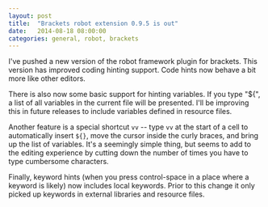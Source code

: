 ```yaml
---
layout: post
title:  "Brackets robot extension 0.9.5 is out"
date:   2014-08-18 08:00:00
categories: general, robot, brackets
---
```


I've pushed a new version of the robot framework plugin for
brackets. This version has improved coding hinting support. Code hints
now behave a bit more like other editors. 

There is also now some basic support for hinting variables. If you
type "${", a list of all variables in the current file will be
presented. I'll be improving this in future releases to include
variables defined in resource files. 

Another feature is a special shortcut `vv` -- type `vv` at the start
of a cell to automatically insert `${}`, move the cursor inside the
curly braces, and bring up the list of variables. It's a seemingly
simple thing, but seems to add to the editing experience by cutting
down the number of times you have to type cumbersome characters. 

Finally, keyword hints (when you press control-space in a place where
a keyword is likely) now includes local keywords. Prior to this change
it only picked up keywords in external libraries and resource files.



